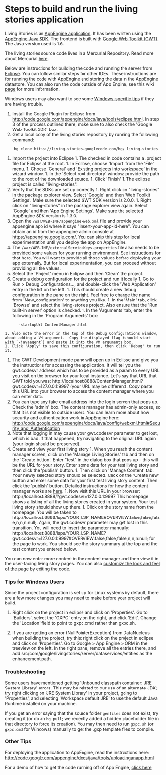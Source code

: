 # Steps to build and run the living stories application #

Living Stories is an [AppEngine application](http://code.google.com/appengine/docs/whatisgoogleappengine.html). It has been written using the [AppEngine Java SDK](http://code.google.com/appengine/docs/java/overview.html). The frontend is built with [Google Web Toolkit (GWT)](http://code.google.com/webtoolkit/). The Java version used is 1.6.

The living stories source code lives in a Mercurial Repository. Read more about Mercurial [here](http://code.google.com/p/support/wiki/GettingStarted#Working_with_your_Source_Repository).

Below are instructions for building the code and running the server from [Eclipse](http://www.eclipse.org/downloads/). You can follow similar steps for other IDEs. These instructions are for running the code with AppEngine and storing the data in the AppEngine datastore. You can also run the code outside of App Engine, see [this wiki page](RunningOutsideAppengine.md) for more information.

Windows users may also want to see some [Windows-specific tips](#Tips_for_Windows_Users.md) if they are having trouble.

  1. Install the Google Plugin for Eclipse from http://code.google.com/appengine/docs/java/tools/eclipse.html. In step 3 of the process outlined there, make sure to also check the 'Google Web Toolkit SDK' box.
  1. Get a local copy of the living stories repository by running the following command:
```
    hg clone https://living-stories.googlecode.com/hg/ living-stories
```
  1. Import the project into Eclipse
    1. The checked in code contains a .project file for Eclipse at the root.
    1. In Eclipse, choose 'Import' from the 'File' menu.
    1. Choose 'General' and 'Existing projects into workspace' in the wizard window.
    1. In the 'Select root directory' window, provide the path to the root of the downloaded source.
    1. Click 'Finish'
    1. The eclipse project is called "living-stories".
  1. Verify that the SDKs are set up correctly
    1. Right click on "living-stories" in the package explorer view. Select 'Google' and then 'Web Toolkit Settings'. Make sure the selected GWT SDK version is 2.0.0.
    1. Right click on "living-stories" in the package explorer view again. Select 'Google' and then 'App Engine Settings'. Make sure the selected AppEngine SDK version is 1.3.0.
  1. Open the `/war/WEB-INF/appengine-web.xml` file and provide your appengine app id where it says "insert-your-app-id-here". You can obtain an id from the appengine admin console at https://appengine.google.com/. You can skip this step for local experimentation until you deploy the app on AppEngine.
  1. The `/war/WEB-INF/externalServiceKeys.properties` file also needs to be provided some values for your running environment. See [instructions](http://code.google.com/p/living-stories/wiki/ExternalServices) for that here. You will want to provide all those values before deploying your app externally. But for local experimentation, you can proceed without providing all the values.
  1. Select the 'Project' menu in Eclipse and then 'Clean' the project.
  1. Create a debug configuration for the project and run it locally
    1. Go to Run > Debug Configurations..., and double-click the 'Web Application' entry in the list on the left.
    1. This should create a new debug configuration in the pane on the right.  Feel free to change the name from 'New\_configuration' to anything you like.
    1. In the 'Main' tab, click 'Browse' and select the living-stories project.  Also ensure that the 'Run built-in server' option is checked.
    1. In the 'Arguments' tab, enter the following in the 'Program Arguments' box:
```
      -startupUrl ContentManager.html
```
    1. Also note the error in the top of the Debug Configurations window, about adding a VM argument.  Copy the displayed flag (should start with `-javaagent`) and paste it into the VM arguments box.
    1. Click 'Apply' to save this configuration, then click 'Debug' to run it.
  1. The GWT Development mode pane will open up in Eclipse and give you the instructions for accessing the application. It will tell you the gwt.codesvr address which has to be provided as a param to every URL you visit on the browser for your local instance. Let's say that URL that GWT told you was: http://localhost:8888/ContentManager.html?gwt.codesvr=127.0.0.1:9997 (your URL may be different). Copy paste this URL into your browser to access the content manager where you can enter data.
  1. You can type any fake email address into the login screen that pops up. Check the 'admin' box. The content manager has admin-only access, so that it is not visible to outside users. You can learn more about how security and authentication work in AppEngine here: http://code.google.com/appengine/docs/java/config/webxml.html#Security_and_Authentication
  1. Note that logging in may cause your gwt.codesvr parameter to get lost, which is bad.  If that happened, try navigating to the original URL again (your login should be preserved).
  1. Create and view your first living story
    1. When you reach the content manager screen, click on the 'Manage Living Stories' tab and then on the 'Create button'. Enter "test" in the dialog box that pops up - this will be the URL for your story. Enter some data for your test living story and then click the 'publish' button.
    1. Then click on 'Manage Content' tab. Your newly selected story should be selected. Click on the 'Create new' button and enter some data for your first test living story content. Then click the 'publish' button. Detailed instructions for how the content manager works are [here](http://www.google.com/url?q=http://code.google.com/p/living-stories/wiki/ContentManager).
    1. Now visit this URL in your browser: http://localhost:8888/?gwt.codesvr=127.0.0.1:9997 This homepage shows a listing of all the living stories created in your system. Your test living story should show up there.
    1. Click on the story name from the homepage. You will be taken to http://localhost:8888/lsps/YOUR_LSP_NAME#OVERVIEW:false,false,false,n,n,n:null;.  Again, the gwt.codesvr parameter may get lost in this transition.  You will need to insert the parameter manually: http://localhost:8888/lsps/YOUR_LSP_NAME?gwt.codesvr=127.0.0.1:9997#OVERVIEW:false,false,false,n,n,n:null; for the page to work. You should see the story summary at the top and the test content you entered below.

You can now enter more content in the content manager and then view it in the user-facing living story pages. You can also [customize the look and feel of the page](http://www.google.com/url?q=http://code.google.com/p/living-stories/wiki/UserInterfaceCustomization) by editing the code.


### Tips for Windows Users ###

Since the project configuration is set up for Linux systems by default, there are a few more changes you may need to make before your project will build.

1. Right click on the project in eclipse and click on 'Properties'.  Go to 'Builders', select the 'GXPC' entry on the right, and click 'Edit'.  Change the 'Location' field to point to gxpc.cmd rather than gxpc.sh.

2. If you are getting an error (NullPointerException) from DataNucleus when building the project, try this: right click on the project in eclipse and click on 'Properties'.  Go to Google > App Engine > ORM in the treeview on the left.  In the right pane, remove all the entries there, and add src/com/google/livingstories/server/dataservices/entities as the enhancement path.


### Troubleshooting ###

Some users have mentioned getting 'Unbound classpath container: JRE System Library' errors.  This may be related to our use of an alternate JDK; try right clicking on 'JRE System Library' in your project, going to 'Properties', and selecting 'Workspace default JRE' to use the default Java Runtime installed on your machine.

If you get an error saying that the source folder `genfiles` does not exist, try creating it (or do an `hg pull`; we recently added a hidden placeholder file in that directory to force its creation).  You may then need to run `gxpc.sh` (or `gxpc.cmd` for Windows) manually to get the .gxp template files to compile.


### Other Tips ###

For deploying the application to AppEngine, read the instructions here: http://code.google.com/appengine/docs/java/tools/uploadinganapp.html

For a demo of how to get the code running off of App Engine, [click here](RunningOutsideAppengine.md)